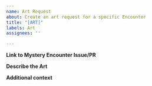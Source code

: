 ```yaml
---
name: Art Request
about: Create an art request for a specific Encounter
title: "[ART]"
labels: Art
assignees: ''

---
```


**Link to Mystery Encounter Issue/PR**
<!-- If applicable, link to the specific encounter this art is for. -->

**Describe the Art**
<!-- A clear and concise description of what the art is. -->

**Additional context**
<!-- Add any other context or screenshots about the request here. -->
